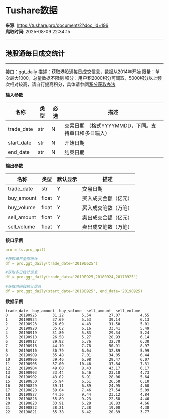 # Tushare数据

**来源**: https://tushare.pro/document/2?doc_id=196  
**爬取时间**: 2025-08-09 22:34:15

---

## 港股通每日成交统计

---

接口：ggt\_daily
描述：获取港股通每日成交信息，数据从2014年开始
限量：单次最大1000，总量数据不限制
积分：用户积2000积分可调取，5000积分以上频次相对较高，请自行提高积分，具体请参阅[积分获取办法](https://tushare.pro/document/1?doc_id=13)

**输入参数**

| 名称 | 类型 | 必选 | 描述 |
| --- | --- | --- | --- |
| trade\_date | str | N | 交易日期 （格式YYYYMMDD，下同。支持单日和多日输入） |
| start\_date | str | N | 开始日期 |
| end\_date | str | N | 结束日期 |

**输出参数**

| 名称 | 类型 | 默认显示 | 描述 |
| --- | --- | --- | --- |
| trade\_date | str | Y | 交易日期 |
| buy\_amount | float | Y | 买入成交金额（亿元） |
| buy\_volume | float | Y | 买入成交笔数（万笔） |
| sell\_amount | float | Y | 卖出成交金额（亿元） |
| sell\_volume | float | Y | 卖出成交笔数（万笔） |

**接口示例**

```yaml
pro = ts.pro_api()

#获取单日全部统计
df = pro.ggt_daily(trade_date='20190625')

#获取多日统计信息
df = pro.ggt_daily(trade_date='20190925,20180924,20170925')

#获取时间段统计信息
df = pro.ggt_daily(start_date='20180925', end_date='20190925)
```

**数据示例**

```
trade_date  buy_amount  buy_volume  sell_amount  sell_volume
0     20190925       31.22        5.54        27.07         4.55
1     20190924       37.69        5.53        39.14         6.13
2     20190923       26.69        4.43        31.50         5.01
3     20190920       35.62        6.16        33.41         5.49
4     20190919       31.80        5.83        29.34         5.24
5     20190918       26.58        5.27        28.93         6.14
6     20190917       29.92        5.76        32.70         6.30
7     20190916       44.19        7.78        50.91         8.97
8     20190910       30.79        6.04        32.89         5.99
9     20190909       35.48        7.01        34.05         6.44
10    20190906       39.46        6.98        29.47         6.07
11    20190905       57.00       10.46        37.84         7.31
12    20190904       49.68        8.43        43.17         6.17
13    20190903       33.44        6.46        23.18         4.73
14    20190902       43.02        6.91        28.06         5.64
15    20190830       35.94        6.51        26.58         6.10
16    20190829       39.11        6.89        24.95         4.60
17    20190828       39.04        7.46        27.54         5.09
18    20190827       44.36        9.44        23.12         4.84
19    20190826       55.89        9.23        22.58         4.40
20    20190823       33.91        6.28        18.83         4.66
21    20190822       38.21        7.38        19.00         4.38
22    20190821       35.38        6.42        20.39         3.77
```
